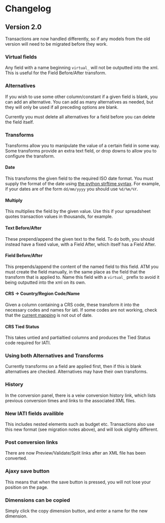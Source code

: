 # Changelog

## Version 2.0
Transactions are now handled differently, so if any models from the old version will need to be migrated before they work.

### Virtual fields

Any field with a name beginning `virtual_` will not be outputted into the xml. This is useful for the Field Before/After transform.

### Alternatives

If you wish to use some other column/constant if a given field is blank, you can add an alternative. You can add as many alternatives as needed, but they will only be used if all preceding options are blank.

Currently you must delete all alternatives for a field before you can delete the field itself.

### Transforms

Transforms allow you to manipulate the value of a certain field in some way. Some transforms provide an extra text field, or drop downs to allow you to configure the transform.

#### Date

This transforms the given field to the required ISO date format. You must supply the format of the date using [the python strftime syntax](http://docs.python.org/2/library/datetime.html#strftime-strptime-behavior). For example, if your dates are of the form `dd/mm/yyyy` you should use `%d/%m/%Y`.

#### Multiply

This multiplies the field by the given value. Use this if your spreadsheet quotes transaction values in thousands, for example.

#### Text Before/After

These prepend/append the given text to the field. To do both, you should instead have a fixed value, with a Field After, which itself has a Field After.

#### Field Before/After

This prepends/append the content of the named field to this field.  ATM you must create the field manually, in the same place as the field that the transform that is applied to. Name this field with a `virtual_` prefix to avoid it being outputted into the xml on its own.

#### CRS -> Country/Region Code/Name

Given a column containing a CRS code, these transform it into the necessary codes and names for iati. If some codes are not working, check that the [current mapping](https://github.com/markbrough/CSV-IATI-Converter/blob/master/csviati/codes.py) is not out of date.

#### CRS Tied Status

This takes untied and partialtied columns and produces the Tied Status code required for IATI.

### Using both Alternatives and Transforms

Currently transforms on a field are applied first, then if this is blank alternatives are checked. Alternatives may have their own transforms.



### History

In the conversion panel, there is a veiw conversion history link, which lists previous conversion times and links to the associated XML files.


### New IATI fields availible

This includes nested elements such as budget etc. Transactions also use this new format (see migration notes above), and will look slightly different.


### Post conversion links

There are now Preview/Validate/Split links after an XML file has been converted.


### Ajaxy save button

This means that when the save button is pressed, you will not lose your position on the page.

### Dimensions can be copied

Simply click the copy dimension button, and enter a name for the new dimension.

